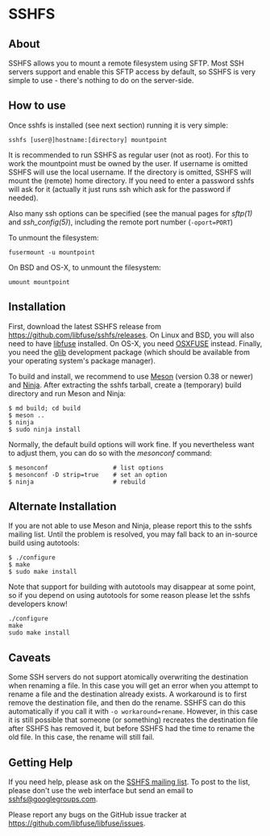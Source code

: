 SSHFS
=====


About
-----

SSHFS allows you to mount a remote filesystem using SFTP. Most SSH
servers support and enable this SFTP access by default, so SSHFS is
very simple to use - there's nothing to do on the server-side.


How to use
----------

Once sshfs is installed (see next section) running it is very simple:

    sshfs [user@]hostname:[directory] mountpoint

It is recommended to run SSHFS as regular user (not as root).  For
this to work the mountpoint must be owned by the user.  If username is
omitted SSHFS will use the local username. If the directory is
omitted, SSHFS will mount the (remote) home directory.  If you need to
enter a password sshfs will ask for it (actually it just runs ssh
which ask for the password if needed).

Also many ssh options can be specified (see the manual pages for
*sftp(1)* and *ssh_config(5)*), including the remote port number
(`-oport=PORT`)

To unmount the filesystem:

    fusermount -u mountpoint

On BSD and OS-X, to unmount the filesystem:

    umount mountpoint


Installation
------------

First, download the latest SSHFS release from
https://github.com/libfuse/sshfs/releases. On Linux and BSD, you will
also need to have [libfuse](http://github.com/libfuse/libfuse)
installed. On OS-X, you need [OSXFUSE](https://osxfuse.github.io/)
instead. Finally, you need the
[glib](https://developer.gnome.org/glib/stable/) development package
(which should be available from your operating system's package
manager).

To build and install, we recommend to use
[Meson](http://mesonbuild.com/) (version 0.38 or newer) and
[Ninja](https://ninja-build.org).  After extracting the sshfs tarball,
create a (temporary) build directory and run Meson and Ninja:

    $ md build; cd build
    $ meson ..
    $ ninja
    $ sudo ninja install

Normally, the default build options will work fine. If you
nevertheless want to adjust them, you can do so with the *mesonconf*
command:

    $ mesonconf                  # list options 
    $ mesonconf -D strip=true    # set an option
    $ ninja                      # rebuild


Alternate Installation
----------------------

If you are not able to use Meson and Ninja, please report this to the
sshfs mailing list. Until the problem is resolved, you may fall back
to an in-source build using autotools:

    $ ./configure
    $ make
    $ sudo make install

Note that support for building with autotools may disappear at some
point, so if you depend on using autotools for some reason please let
the sshfs developers know!


    ./configure
    make
    sudo make install


Caveats
-------

Some SSH servers do not support atomically overwriting the destination
when renaming a file. In this case you will get an error when you
attempt to rename a file and the destination already exists. A
workaround is to first remove the destination file, and then do the
rename. SSHFS can do this automatically if you call it with `-o
workaround=rename`. However, in this case it is still possible that
someone (or something) recreates the destination file after SSHFS has
removed it, but before SSHFS had the time to rename the old file. In
this case, the rename will still fail.

    
Getting Help
------------

If you need help, please ask on the [SSHFS mailing
list](http://groups.google.com/group/sshfs). To post to the list,
please don't use the web interface but send an email to
<sshfs@googlegroups.com>.

Please report any bugs on the GitHub issue tracker at
https://github.com/libfuse/libfuse/issues.

